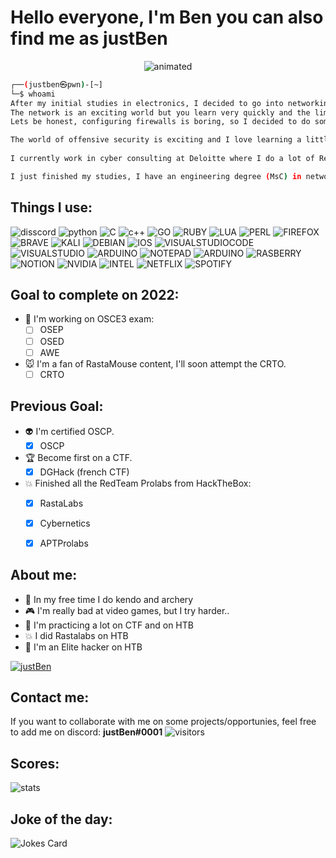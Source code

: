 # **Hello everyone, I'm Ben you can also find me as justBen**

<p align="center">
  <img src="https://i.imgur.com/vRU0Fum.gif?noredirect" alt="animated" />
</p>

```bash
┌──(justben㉿pwn)-[~]
└─$ whoami
After my initial studies in electronics, I decided to go into networking.
The network is an exciting world but you learn very quickly and the limits are reached very quickly. I was a network architect as a hobby, then I configured firewalls for companies.
Lets be honest, configuring firewalls is boring, so I decided to do something I really liked, which was to become a pentester.

The world of offensive security is exciting and I love learning a little more every day.
 
I currently work in cyber consulting at Deloitte where I do a lot of RedTeam and internal penetration tests.

I just finished my studies, I have an engineering degree (MsC) in network and security, so if you have a job to offer me why not. Contact me and we'll see together! 
```

## Things I use:
![disscord](https://img.shields.io/badge/Discord-7289DA?style=for-the-badge&logo=discord&logoColor=white)
![python](https://img.shields.io/badge/Python-FFD43B?style=for-the-badge&logo=python&logoColor=darkgreen)
![C](https://img.shields.io/badge/C-00599C?style=for-the-badge&logo=c&logoColor=white)
![c++](https://img.shields.io/badge/C%2B%2B-00599C?style=for-the-badge&logo=c%2B%2B&logoColor=white)
![GO](https://img.shields.io/badge/Go-00ADD8?style=for-the-badge&logo=go&logoColor=white)
![RUBY](https://img.shields.io/badge/Ruby-CC342D?style=for-the-badge&logo=ruby&logoColor=white)
![LUA](https://img.shields.io/badge/Lua-2C2D72?style=for-the-badge&logo=lua&logoColor=white)
![PERL](https://img.shields.io/badge/Perl-39457E?style=for-the-badge&logo=perl&logoColor=white)
![FIREFOX](https://img.shields.io/badge/Firefox_Browser-FF7139?style=for-the-badge&logo=Firefox-Browser&logoColor=white)
![BRAVE](https://img.shields.io/badge/Brave-FF1B2D?style=for-the-badge&logo=Brave&logoColor=white)
![KALI](https://img.shields.io/badge/Kali_Linux-557C94?style=for-the-badge&logo=kali-linux&logoColor=white)
![DEBIAN](https://img.shields.io/badge/Debian-A81D33?style=for-the-badge&logo=debian&logoColor=white)
![IOS](https://img.shields.io/badge/Windows-0078D6?style=for-the-badge&logo=windows&logoColor=white)
![VISUALSTUDIOCODE](https://img.shields.io/badge/Visual_Studio_Code-0078D4?style=for-the-badge&logo=visual%20studio%20code&logoColor=white)
![VISUALSTUDIO](https://img.shields.io/badge/Visual_Studio-5C2D91?style=for-the-badge&logo=visual%20studio&logoColor=white)
![ARDUINO](https://img.shields.io/badge/Arduino_IDE-00979D?style=for-the-badge&logo=arduino&logoColor=white)
![NOTEPAD](https://img.shields.io/badge/Notepad++-90E59A.svg?style=for-the-badge&logo=notepad%2B%2B&logoColor=black)
![ARDUINO](https://img.shields.io/badge/Arduino-00979D?style=for-the-badge&logo=Arduino&logoColor=white)
![RASBERRY](https://img.shields.io/badge/Raspberry%20Pi-A22846?style=for-the-badge&logo=Raspberry%20Pi&logoColor=white)
![NOTION](https://img.shields.io/badge/Notion-000000?style=for-the-badge&logo=notion&logoColor=white)
![NVIDIA](https://img.shields.io/badge/NVIDIA-GTX2080ti-76B900?style=for-the-badge&logo=nvidia&logoColor=white)
![INTEL](https://img.shields.io/badge/Intel-Core_i7_9th-0071C5?style=for-the-badge&logo=intel&logoColor=white)
![NETFLIX](https://img.shields.io/badge/Netflix-E50914?style=for-the-badge&logo=netflix&logoColor=white)
![SPOTIFY](https://img.shields.io/badge/Spotify-1ED760?&style=for-the-badge&logo=spotify&logoColor=white)



## Goal to complete on 2022:
 - :no_bell: I'm working on OSCE3 exam:
	 - [ ] OSEP
	 - [ ] OSED
	 - [ ] AWE
- :mouse: I'm a fan of RastaMouse content, I'll soon attempt the CRTO.
	- [ ] CRTO
## Previous Goal: 

- :alien: I'm certified OSCP. 
	 - [X] OSCP
- :trophy: Become first on a CTF.
	 - [X] DGHack (french CTF)
- :collision: Finished all the RedTeam Prolabs from HackTheBox:
	 - [X] RastaLabs
	 - [X] Cybernetics
	 - [X] APTProlabs
	


## About me:
 - :tokyo_tower: In my free time I do kendo and archery
 - :video_game: I'm really bad at video games, but I try harder..
 - :crossed_flags: I'm practicing a lot on CTF and on HTB
 - :collision: I did Rastalabs on HTB
 - :space_invader: I'm an Elite hacker on HTB 
 
 [![justBen](https://www.hackthebox.eu/badge/image/124038)](https://www.hackthebox.eu/home/users/profile/124038)


## Contact me:
If you want to collaborate with me on some projects/opportunies, feel free to add me on discord: **justBen#0001**
![visitors](https://visitor-badge.glitch.me/badge?style=for-the-badge&logo=appveyor&page_id=j=0xjustBen.visitor-badge)

## Scores:
![stats](https://github-readme-stats.vercel.app/api?username=0xjustBen)

## Joke of the day:
![Jokes Card](https://readme-jokes.vercel.app/api)
<!---
0xjustBen/0xjustBen is a ✨ special ✨ repository because its `README.md` (this file) appears on your GitHub profile.
You can click the Preview link to take a look at your changes.
--->
